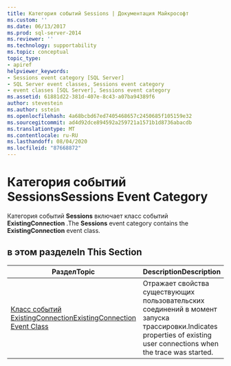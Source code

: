 ```yaml
---
title: Категория событий Sessions | Документация Майкрософт
ms.custom: ''
ms.date: 06/13/2017
ms.prod: sql-server-2014
ms.reviewer: ''
ms.technology: supportability
ms.topic: conceptual
topic_type:
- apiref
helpviewer_keywords:
- Sessions event category [SQL Server]
- SQL Server event classes, Sessions event category
- event classes [SQL Server], Sessions event category
ms.assetid: 61881d22-381d-407e-8c43-a07ba94389f6
author: stevestein
ms.author: sstein
ms.openlocfilehash: 4a68bcbd67ed7405468657c2450685f105159e32
ms.sourcegitcommit: ad4d92dce894592a259721a1571b1d8736abacdb
ms.translationtype: MT
ms.contentlocale: ru-RU
ms.lasthandoff: 08/04/2020
ms.locfileid: "87668872"
---
```

# <a name="sessions-event-category"></a><span data-ttu-id="834f5-102">Категория событий Sessions</span><span class="sxs-lookup"><span data-stu-id="834f5-102">Sessions Event Category</span></span>
  <span data-ttu-id="834f5-103">Категория событий **Sessions** включает класс событий **ExistingConnection** .</span><span class="sxs-lookup"><span data-stu-id="834f5-103">The **Sessions** event category contains the **ExistingConnection** event class.</span></span>  
  
## <a name="in-this-section"></a><span data-ttu-id="834f5-104">в этом разделе</span><span class="sxs-lookup"><span data-stu-id="834f5-104">In This Section</span></span>  
  
|<span data-ttu-id="834f5-105">Раздел</span><span class="sxs-lookup"><span data-stu-id="834f5-105">Topic</span></span>|<span data-ttu-id="834f5-106">Description</span><span class="sxs-lookup"><span data-stu-id="834f5-106">Description</span></span>|  
|-----------|-----------------|  
|[<span data-ttu-id="834f5-107">Класс событий ExistingConnection</span><span class="sxs-lookup"><span data-stu-id="834f5-107">ExistingConnection Event Class</span></span>](existingconnection-event-class.md)|<span data-ttu-id="834f5-108">Отражает свойства существующих пользовательских соединений в момент запуска трассировки.</span><span class="sxs-lookup"><span data-stu-id="834f5-108">Indicates properties of existing user connections when the trace was started.</span></span>|  
  
  
